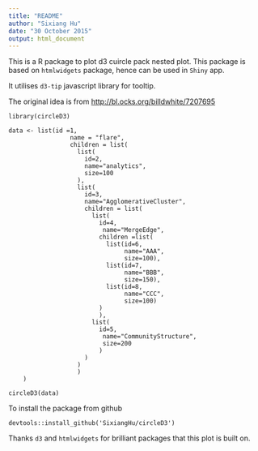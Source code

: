 ```yaml
---
title: "README"
author: "Sixiang Hu"
date: "30 October 2015"
output: html_document
---
```


This is a R package to plot d3 cuircle pack nested plot. This package is based on `htmlwidgets` package, hence can be used in `Shiny` app.

It utilises `d3-tip` javascript library for tooltip.

The original idea is from http://bl.ocks.org/billdwhite/7207695

```{r}
library(circleD3)

data <- list(id =1,
                 name = "flare",
                 children = list(
                   list(
                     id=2,
                     name="analytics",
                     size=100
                   ),
                   list(
                     id=3,
                     name="AgglomerativeCluster",
                     children = list(
                       list(
                         id=4,
                          name="MergeEdge",
                         children =list(
                           list(id=6,
                                name="AAA",
                                size=100),
                           list(id=7,
                                name="BBB",
                                size=150),
                           list(id=8,
                                name="CCC",
                                size=100)
                         )
                         ),
                       list(
                         id=5,
                          name="CommunityStructure",
                          size=200
                         )
                     )
                   )
                   )
    )

circleD3(data)

```

To install the package from github

```{r, eval=FALSE}
devtools::install_github('SixiangHu/circleD3')
```

Thanks `d3` and `htmlwidgets` for brilliant packages that this plot is built on.
